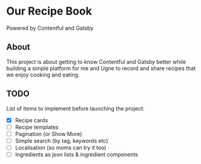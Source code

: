 # Our Recipe Book

Powered by Contentful and Gatsby

## About

This project is about getting to know Contentful and Gatsby better while building a simple platform for me and Ugne to record and share recipes that we enjoy cooking and eating.

## TODO

List of items to implement before launching the project:

- [x] Recipe cards
- [ ] Recipe templates
- [ ] Pagination (or Show More)
- [ ] Simple search (by tag, keywords etc)
- [ ] Localisation (so moms can try it too)
- [ ] Ingredients as json lists & ingredient components
